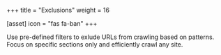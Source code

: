+++
title = "Exclusions"
weight = 16

[asset]
  icon = "fas fa-ban"
+++

Use pre-defined filters to exlude URLs from crawling based on patterns. Focus on specific sections only and efficiently crawl any site.
